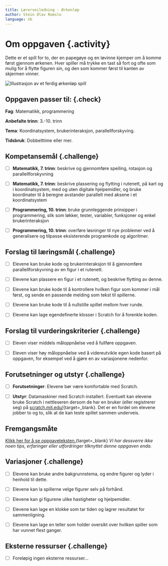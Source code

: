```yaml
---
title: Lærerveiledning - Ørkenløp
author: Stein Olav Romslo
language: nb
---
```



# Om oppgaven {.activity}

Dette er et spill for to, der en papegøye og en løvinne kjemper om å komme først
gjennom ørkenen. Hver spiller må trykke en tast så fort og ofte som mulig for å
flytte figuren sin, og den som kommer først til kanten av skjermen vinner.

![Illustrasjon av et ferdig ørkenløp spill](orkenlop.png)

## Oppgaven passer til: {.check}

__Fag__: Matematikk, programmering

__Anbefalte trinn__: 3.-10. trinn

__Tema__: Koordinatsystem, brukerinteraksjon, parallellforskyving.

__Tidsbruk__: Dobbelttime eller mer.

## Kompetansemål {.challenge}

- [ ] __Matematikk, 7. trinn__: beskrive og gjennomføre speiling, rotasjon og
  parallellforskyvning

- [ ] __Matematikk, 7. trinn__: beskrive plassering og flytting i rutenett, på
  kart og i koordinatsystem, med og uten digitale hjelpemidler, og bruke
  koordinater til å beregne avstander parallelt med aksene i et koordinatsystem

- [ ] __Programmering, 10. trinn__: bruke grunnleggende prinsipper i
  programmering, slik som løkker, tester, variabler, funksjoner og enkel
  brukerinteraksjon

- [ ] __Programmering, 10. trinn__: overføre løsninger til nye problemer ved å
  generalisere og tilpasse eksisterende programkode og algoritmer.

## Forslag til læringsmål {.challenge}

- [ ] Elevene kan bruke kode og brukerinteraksjon til å gjennomføre
  parallellforskyvning av en figur i et rutenett.

- [ ] Elevene kan plassere en figur i et rutenett, og beskrive flytting av
  denne.

- [ ] Elevene kan bruke kode til å kontrollere hvilken figur som kommer i mål
  først, og sende en passende melding som tekst til spillerne.

- [ ] Elevene kan bruke kode til å nullstille spillet mellom hver runde.

- [ ] Elevene kan lage egendefinerte klosser i Scratch for å forenkle koden.

## Forslag til vurderingskriterier {.challenge}

- [ ] Eleven viser middels måloppnåelse ved å fullføre oppgaven.

- [ ] Eleven viser høy måloppnåelse ved å videreutvikle egen kode basert på
  oppgaven, for eksempel ved å gjøre en av variasjonene nedenfor.

## Forutsetninger og utstyr {.challenge}

- [ ] __Forutsetninger__: Elevene bør være komfortable med Scratch.

- [ ] __Utstyr__: Datamaskiner med Scratch installert. Eventuelt kan elevene
  bruke Scratch i nettleseren dersom de har en bruker (eller registrerer seg) på
  [scratch.mit.edu/](http://scratch.mit.edu/){target=_blank}. Det er en fordel
  om elevene jobber to og to, slik at de kan teste spillet sammen underveis.

## Fremgangsmåte

[Klikk her for å se oppgaveteksten.](../orkenlop/orkenlop.html){target=_blank}
_Vi har dessverre ikke noen tips, erfaringer eller utfordringer tilknyttet denne
oppgaven enda._

## Variasjoner {.challenge}

- [ ] Elevene kan bruke andre bakgrunnstema, og endre figurer og lyder i henhold
  til dette.

- [ ] Elevene kan la spillerne velge figurer selv på forhånd.

- [ ] Elevene kan gi figurene ulike hastigheter og hjelpemidler.

- [ ] Elevene kan lage en klokke som tar tiden og lagrer resultatet for
  sammenligning.

- [ ] Elevene kan lage en teller som holder oversikt over hvilken spiller som
  har vunnet flest ganger.

## Eksterne ressurser {.challenge}

- [ ] Foreløpig ingen eksterne ressurser...
